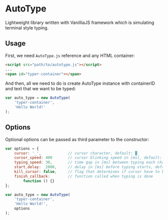 # AutoType
Lightweight library written with VanilliaJS framework which is simulating terminal style typing.

## Usage
First, we need `AutoType.js` reference and any HTML container:
```html
<script src="path/to/autotype.js"></script>
...
<span id="typer-container"></span>
```

And then, all we need to do is create AutoType instance with containerID and text that we want to be typed:
```javascript
var auto_type = new AutoType(
    'typer-container',
    'Hello World!'
);
```

## Options
Optional options can be passed as third parameter to the constructor:

```javascript
var options = {
    cursor: '_',            // cursor character, default: ▓
    cursor_speed: 400       // cursor blinking speed in [ms], default: 400
    typing_speed: 30,       // time gap in [ms] between typing each character, default: 30    
    start_delay:  2000,     // delay in [ms] before typing starts, default: 2000
    kill_cursor: false,     // flag that determines if cursor have to be killed when typing is done, defaut: false
    finish_callback:        // function called when typing is done
        function () {}       
};

var auto_type = new AutoType(
    'typer-container',
    'Hello World!',
    options
);
```